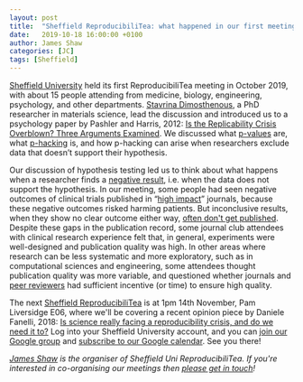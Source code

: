 ```yaml
---
layout: post
title:  "Sheffield ReproducibiliTea: what happened in our first meeting?"
date:   2019-10-18 16:00:00 +0100
author: James Shaw
categories: [JC]
tags: [Sheffield]
---
```


[Sheffield University](/journal-clubs/#Sheffield) held its first ReproducibiliTea meeting in October 2019, with about 15 people attending from medicine, biology, engineering,  psychology, and other departments.
[Stavrina Dimosthenous](https://twitter.com/stavrhina), a PhD researcher in materials science, lead the discussion and introduced us to a psychology paper by Pashler and Harris, 2012: [Is the Replicability Crisis Overblown? Three Arguments Examined](https://doi.org/10.1177/1745691612463401).
We discussed what [p-values](https://en.wikipedia.org/wiki/P-value) are, what [p-hacking](https://en.wikipedia.org/wiki/Data_dredging) is, and how p-hacking can arise when researchers exclude data that doesn’t support their hypothesis.

Our discussion of hypothesis testing led us to think about what happens when a researcher finds a [negative result](https://en.wikipedia.org/wiki/Null_result), i.e. when the data does not support the hypothesis.
In our meeting, some people had seen negative outcomes of clinical trials published in “[high impact](https://en.wikipedia.org/wiki/Impact_factor)” journals, because these negative outcomes risked harming patients.
But inconclusive results, when they show no clear outcome either way, [often don't get published](https://en.wikipedia.org/wiki/Publication_bias).
Despite these gaps in the publication record, some journal club attendees with clinical research experience felt that, in general, experiments were well-designed and publication quality was high.
In other areas where research can be less systematic and more exploratory, such as in computational sciences and engineering, some attendees thought publication quality was more variable, and questioned whether journals and [peer reviewers](https://en.wikipedia.org/wiki/Peer_review) had sufficient incentive (or time) to ensure high quality.

The next [Sheffield ReproducibiliTea](/journal-clubs/#Sheffield) is at 1pm 14th November, Pam Liversidge E06, where we'll be covering a recent opinion piece by Daniele Fanelli, 2018: [Is science really facing a reproducibility crisis, and do we need it to?](https://doi.org/10.1073/pnas.1708272114)
Log into your Sheffield University account, and you can [join our Google group](https://bit.ly/tuosrepro) and [subscribe to our Google calendar](https://calendar.google.com/calendar?cid=c2hlZmZpZWxkLmFjLnVrX3BxYnVmMWQzNDk5dXVyaTgzZDJyYjVvYXJzQGdyb3VwLmNhbGVuZGFyLmdvb2dsZS5jb20).
See you there!

_[James Shaw](https://www.datumedge.co.uk) is the organiser of Sheffield Uni ReproducibiliTea.
If you're interested in co-organising our meetings then [please get in touch](https://bit.ly/tuosrepro)!_
